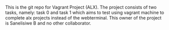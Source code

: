 This is the git repo for Vagrant Project (ALX). The project consists of two tasks, namely: task 0 and task 1 which aims to test using vagrant machine to complete alx projects instead of the webterminal.
This owner of the project is Sanelisiwe B and no other collaborator.

